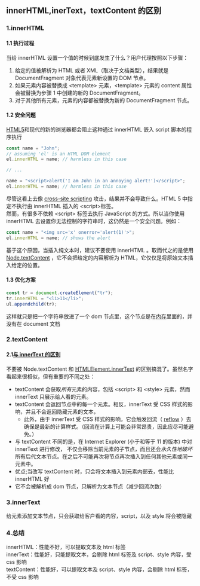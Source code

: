 ## innerHTML,inerText，textContent 的区别

### 1.innerHTML

#### 1.1 执行过程

当给 innerHTML 设置一个值的时候到底发生了什么？用户代理按照以下步骤：

1. 给定的值被解析为 HTML 或者 XML（取决于文档类型），结果就是 DocumentFragment 对象代表元素新设置的 DOM 节点。
2. 如果元素内容被替换成 &lt;template&gt; 元素，&lt;template&gt; 元素的 content 属性会被替换为步骤 1 中创建的新的 DocumentFragment。
3. 对于其他所有元素，元素的内容都被替换为新的 DocumentFragment 节点。

#### 1.2 安全问题

[HTML5](https://so.csdn.net/so/search?q=HTML5&spm=1001.2101.3001.7020)和现代的新的浏览器都会阻止这种通过 innerHTML 嵌入 script 脚本的程序执行

```javascript
const name = "John";
// assuming 'el' is an HTML DOM element
el.innerHTML = name; // harmless in this case

// ...

name = "<script>alert('I am John in an annoying alert!')</script>";
el.innerHTML = name; // harmless in this case
```

尽管这看上去像 [cross-site scripting](https://zh.wikipedia.org/wiki/cross-site_scripting) 攻击，结果并不会导致什么。HTML 5 中指定不执行由 innerHTML 插入的 &lt;script&gt;标签。<br />然而，有很多不依赖 &lt;script&gt; 标签去执行 JavaScript 的方式。所以当你使用 innerHTML 去设置你无法控制的字符串时，这仍然是一个安全问题。例如：

```javascript
const name = "<img src='x' onerror='alert(1)'>";
el.innerHTML = name; // shows the alert
```

基于这个原因，当插入纯文本时，建议不要使用 innerHTML 。取而代之的是使用 [Node.textContent](https://developer.mozilla.org/zh-CN/docs/Web/API/Node/textContent) ，它不会把给定的内容解析为 HTML，它仅仅是将原始文本插入给定的位置。

#### 1.3 优化方案

```javascript
const tr = document.createElement("tr");
tr.innerHTML = "<li>11</li>";
ul.appendchild(tr);
```

这样就只是把一个字符串放进了一个 dom 节点里，这个节点是在[内存](https://so.csdn.net/so/search?q=%E5%86%85%E5%AD%98&spm=1001.2101.3001.7020)里面的，并没有在 document 文档

### 2.textContent

#### 2.1[与 innerText 的区别](https://developer.mozilla.org/zh-CN/docs/Web/API/Node/textContent#%E4%B8%8E_innertext_%E7%9A%84%E5%8C%BA%E5%88%AB)

不要被 Node.textContent 和 [HTMLElement.innerText](https://developer.mozilla.org/zh-CN/docs/Web/API/HTMLElement/innerText) 的区别搞混了。虽然名字看起来很相似，但有重要的不同之处：

- textContent 会获取*所有*元素的内容，包括 &lt;script&gt; 和 &lt;style&gt; 元素，然而 innerText 只展示给人看的元素。
- textContent 会返回节点中的每一个元素。相反，innerText 受 CSS 样式的影响，并且不会返回隐藏元素的文本，
  - 此外，由于 innerText 受 CSS 样式的影响，它会触发回流（ [reflow](https://developer.mozilla.org/zh-CN/docs/Glossary/Reflow) ）去确保是最新的计算样式。（回流在计算上可能会非常昂贵，因此应尽可能避免。）
- 与 textContent 不同的是，在 Internet Explorer (小于和等于 11 的版本) 中对 innerText 进行修改， 不仅会移除当前元素的子节点，而且还会*永久性地破坏*所有后代文本节点。在之后不可能再次将节点再次插入到任何其他元素或同一元素中。
- 优点;当改写 textContent 时，只会将文本插入到元素内部去，性能比 innerHTML 好
- 它不会被解析成 dom 节点，只解析为文本节点（减少回流次数）

### 3.innerText

给元素添加文本节点，只会获取给客户看的内容，script，以及 style 将会被隐藏

### 4.总结

innerHTML：性能不好，可以提取文本及 html 标签<br />innerText：性能好，只能提取文本，会剔除 html 标签及 script、style 内容，受 css 影响<br />textContent：性能好，可以提取文本及 script、style 内容，会剔除 html 标签，不受 css 影响
